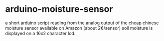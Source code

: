 # arduino-moisture-sensor

a short arduino script reading from the analog output of the cheap chinese moisture sensor available on Amazon (about 2€/sensor)
soil moisture is displayed on a 16x2 character lcd. 
